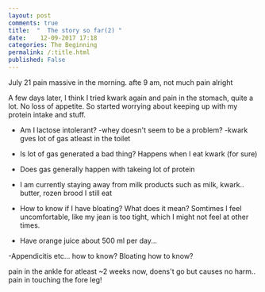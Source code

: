 ```yaml
---
layout: post
comments: true
title:  "  The story so far(2) "
date:    12-09-2017 17:18
categories: The Beginning
permalink: /:title.html
published: False
---
```

July 21 pain massive in the morning. afte 9 am, not much pain alright

A few days later, I think I tried kwark again and  pain in the stomach, quite a lot. No loss of appetite.
So started worrying about keeping up with my protein intake and stuff.

- Am I lactose intolerant? 
    -whey doesn't seem to be a problem?
    -kwark gves lot of gas atleast in the toilet

- Is lot of gas generated a bad thing? Happens when I eat kwark (for sure)

- Does gas generally happen with takeing lot of protein

- I am currently staying away from milk products such as milk, kwark.. butter, rozen brood I still eat

- How to know if I have bloating? What does it mean? Somtimes I feel uncomfortable, like my jean is too tight, which I might not feel at other times.

- Have orange juice about 500 ml per day...

-Appendicitis etc... how to know? Bloating how to know?


pain in the ankle for atleast ~2 weeks now, doens't go but causes no harm.. pain in touching the fore leg!



